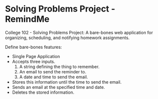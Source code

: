 # Solving Problems Project - RemindMe
College 102 - Solving Problems Project: A bare-bones web application for organizing, scheduling, and notifying homework assignments.

Define bare-bones features:  
  
*	Single Page Application  
*	Accepts three inputs.  
	1.	A string defining the thing to remember.  
	2.	An email to send the reminder to.  
	3.	A date and time to send the email.  
*	Stores this information until the time to send the email.  
*	Sends an email at the specified time and date.  
*	Deletes the stored information.  
